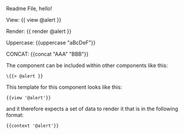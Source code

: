 Readme File, hello!

View:
{{ view @alert }}

Render:
{{ render @alert }}


Uppercase:
{{uppercase "aBcDeF"}}



CONCAT:
{{concat "AAA" "BBB"}}







The  component can be included within other components like this:

```
\{{> @alert }}
```

This template for this component looks like this:

```
{{view '@alert'}}
```

and it therefore expects a set of data to render it that is in the following format:

```
{{context '@alert'}}
```